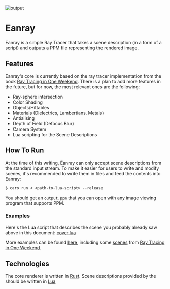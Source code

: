 ![output](https://github.com/user-attachments/assets/93ee1613-c2b2-4484-bfe1-66e762ee7b83)

# Eanray

Eanray is a simple Ray Tracer that takes a scene description (in a form of a script) and outputs a
PPM file representing the rendered image.

## Features

Eanray's core is currently based on the ray tracer implementation from the
book [Ray Tracing in One Weekend](https://raytracing.github.io/books/RayTracingInOneWeekend.html).
There is a plan to add more features in the future, but for now, the most relevant ones are the following:

* Ray-sphere intersection
* Color Shading
* Objects/Hittables
* Materials (Dielectrics, Lambertians, Metals)
* Antialising
* Depth of Field (Defocus Blur)
* Camera System
* Lua scripting for the Scene Descriptions

## How To Run

At the time of this writing, Eanray can only accept scene descriptions from the standard
input stream. To make it easier for users to write and modify scenes, it's recommended to
write them in files and feed the contents into Eanray:

```shell
$ caro run < <path-to-lua-script> --release
```

You should get an `output.ppm` that you can open with any image viewing program that
supports PPM.

### Examples

Here's the Lua script that describes the scene you probably already saw above in this
document: [cover.lua](examples/v0_1/cover.lua)

More examples can be found [here](examples), including some [scenes](examples/rt1w) from
[Ray Tracing in One Weekend](https://raytracing.github.io/books/RayTracingInOneWeekend.html).


## Technologies

The core renderer is written in [Rust](https://www.rust-lang.org/). Scene descriptions
provided by the should be written in [Lua](https://www.lua.org/)


